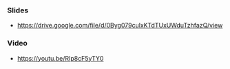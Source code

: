 ### Slides
- https://drive.google.com/file/d/0Byg079culxKTdTUxUWduTzhfazQ/view

### Video
- https://youtu.be/RIp8cF5yTY0

